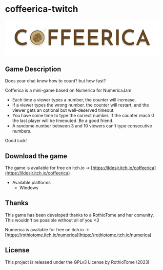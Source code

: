 # coffeerica-twitch

![numerica-logo](./Assets/Sprites/Title.png)

## Game Description
Does your chat know how to count? but how fast?

Cofferica is a mini-game based on Numerica for NumericaJam

- Each time a viewer types a number, the counter will increase. 
- If a viewer types the wrong number, the counter will restart, and the viewer gets an optional but well-deserved timeout.
- You have some time to type the correct number. If the counter reach 0 the last player will be timeouted. Be a good friend.
- A randome number between 3 and 10 viewers can't type consecutive numbers.

Good luck!

## Download the game
The game is available for free on itch.io ->
[https://ildesir.itch.io/coffeerica](https://ildesir.itch.io/coffeerica)
- Available platforms
    - Windows

## Thanks
This game has been developed thanks to a RothioTome and her comunity. This wouldn't be possible without all of you <3

Numerica is available for free on itch.io ->
[https://rothiotome.itch.io/numerica](https://rothiotome.itch.io/numerica)

## License
This project is released under the GPLv3 License by RothioTome (2023)